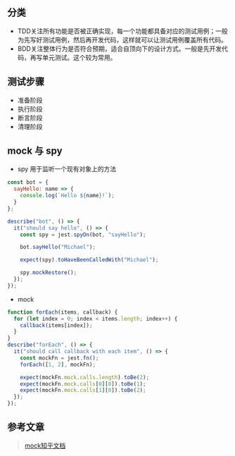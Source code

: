 ## 分类
- TDD关注所有功能是否被正确实现，每一个功能都具备对应的测试用例；一般为先写好测试用例，然后再开发代码，这样就可以让测试用例覆盖所有代码。
- BDD关注整体行为是否符合预期，适合自顶向下的设计方式。一般是先开发代码，再写单元测试。这个较为常用。


## 测试步骤
- 准备阶段
- 执行阶段
- 断言阶段
- 清理阶段

## mock 与 spy

- spy 用于监听一个现有对象上的方法
```javascript
const bot = {
  sayHello: name => {
    console.log(`Hello ${name}!`);
  }
};

describe("bot", () => {
  it("should say hello", () => {
    const spy = jest.spyOn(bot, "sayHello");

    bot.sayHello("Michael");

    expect(spy).toHaveBeenCalledWith("Michael");

    spy.mockRestore();
  });
});
```

- mock

```javascript
function forEach(items, callback) {
  for (let index = 0; index < items.length; index++) {
    callback(items[index]);
  }
}
describe("forEach", () => {
  it("should call callback with each item", () => {
    const mockFn = jest.fn();
    forEach([1, 2], mockFn);

    expect(mockFn.mock.calls.length).toBe(2);
    expect(mockFn.mock.calls[0][0]).toBe(1);
    expect(mockFn.mock.calls[1][0]).toBe(2);
  });
});
```


## 参考文章

>[mock知乎文档](https://zhuanlan.zhihu.com/p/47009664)